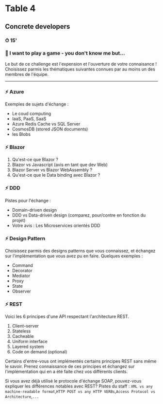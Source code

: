 # Table 4
## Concrete developers

### ⏱ 15' 

### 🤡 I want to play a game - you don't know me but...

Le but de ce challenge est l'expension et l'ouverture de votre connaisance !
Choisissez parmis les thématiques suivantes connues par au moins un des membres de l'équipe.

---

### ⚡ Azure
Exemples de sujets d'échange :
- Le coud computing
- IaaS, PaaS, SaaS
- Azure Redis Cache vs SQL Server
- CosmosDB (stored JSON documents)
- les Blobs

### ⚡ Blazor
1. Qu'est-ce que Blazor ?
2. Blazor vs Javascript (avis en tant que dev Web)
3. Blazor Server vs Blazor WebAssembly ?
4. Qu'est-ce que le Data binding avec Blazor ?

### ⚡ DDD
Pistes pour l'échange :
- Domain-driven design
- DDD vs Data-driven design (comparez, pour/contre en fonction du projet)
- Votre avis : Les Microservices orientés DDD

### ⚡ Design Pattern
Choisissez parmis des designs patterns que vous connaissez, et échangez sur l'implémentation que vous avez pu en faire.
Quelques exemples :
- Command
- Decorator
- Mediator
- Proxy
- State
- Observer

### ⚡ REST
Voici les 6 principes d'une API respectant l'architecture REST.

1. Client–server
2. Stateless
3. Cacheable
4. Uniform interface
5. Layered system
6. Code on demand (optional)

Certains d'entre-vous ont implémentés certains principes REST sans même le savoir. 
Prenez connaissance de ces principes et échangez sur l'implémentation qui en a été faite chez vos différents clients.

Si vous avez déjà utilisé le protocole d'échange SOAP, pouvez-vous expliquer les différences notables avec REST?
Pistes du staff : ```XML vs any machine-readable format```,```HTTP POST vs any HTTP VERBs```,```Access Protocol vs Architecture```,```...``` 




